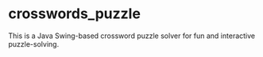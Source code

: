 # crosswords_puzzle
This is a Java Swing-based crossword puzzle solver for fun and interactive puzzle-solving.

